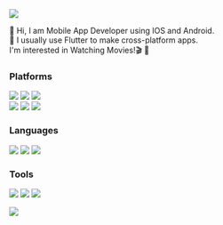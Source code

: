 <img src="https://img.shields.io/badge/developerha0013@gmail.com-EA4335?style=flat-square&logo=Gmail&logoColor=white"/>

👋 Hi, I am Mobile App Developer using IOS and Android.<br>
🚀 I usually use Flutter to make cross-platform apps.<br>
I'm interested in Watching Movies!🎬 🍿

### Platforms

<img src="https://img.shields.io/badge/Android-3DDC84?style=flat-square&logo=Android&logoColor=white"/> <img src="https://img.shields.io/badge/iOS-000000?style=flat-square&logo=Apple&logoColor=white"/> <img src="https://img.shields.io/badge/Flutter-02569B?style=flat-square&logo=Flutter&logoColor=white"/><br>
<img src="https://img.shields.io/badge/macOS-000000?style=for-the-badge&logo=macOS&logoColor=white"/> <img src="https://img.shields.io/badge/Windows-0078D4?style=for-the-badge&logo=Windows&logoColor=white"/> <img src="https://img.shields.io/badge/Linux-FCC624?style=for-the-badge&logo=Linux&logoColor=white"/>

### Languages

<img src="https://img.shields.io/badge/Dart-0175C2?style=flat-square&logo=Dart&logoColor=white"/> <img src="https://img.shields.io/badge/Python-3776AB?style=flat-square&logo=Python&logoColor=white"/> <img src="https://img.shields.io/badge/C-A8B9CC?style=flat-square&logo=C&logoColor=white"/>

### Tools

<img src="https://img.shields.io/badge/Android_Studio-3DDC84?style=flat-square&logo=androidstudio&logoColor=white"/> <img src="https://img.shields.io/badge/Git-F05032?style=flat-square&logo=Git&logoColor=white"/> <img src="https://img.shields.io/badge/Rasa-5A17EE?style=flat-square&logo=Rasa&logoColor=white"/>


<img src="https://github-readme-stats.vercel.app/api?username=DutchVandaline&show_icons=true">

<!--
Most used Language / stat
<img src="https://github-readme-stats.vercel.app/api/top-langs/?username=DutchVandaline&layout=compact"> 
--->



<!---
DutchVandaline/DutchVandaline is a ✨ special ✨ repository because its `README.md` (this file) appears on your GitHub profile.
You can click the Preview link to take a look at your changes.
--->
